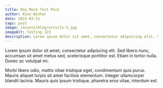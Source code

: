 ```yaml
---
title: One More Test Post
author: Alex Winter
date: 2022-03-21
tags: post
image: /assets/blog/article-1.jpg
imageAlt: Testing 123
description: Lorem ipsum dolor sit amet, consectetur adipiscing elit. Sed libero nunc, accumsan sit amet metus sed, scelerisque porttitor est. Etiam in tortor nulla. Donec ac volutpat mi.
---
```


Lorem ipsum dolor sit amet, consectetur adipiscing elit. Sed libero nunc, accumsan sit amet metus sed, scelerisque porttitor est. Etiam in tortor nulla. Donec ac volutpat mi.

Morbi libero odio, mattis vitae tristique eget, condimentum quis purus. Mauris aliquet turpis sit amet facilisis elementum. Integer ullamcorper blandit lacinia. Mauris quis ipsum tristique, pharetra eros vitae, interdum est.